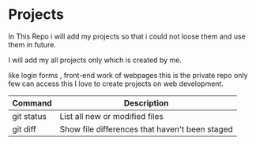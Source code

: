 # Projects
In This Repo i will add my projects so that i could not loose them and use them in future.

I will add my all projects only which is created by me.

like login forms , front-end work of webpages this is the private repo only few can access this
I love to create projects on web development.

| Command | Description |
| --- | --- |
| git status | List all new or modified files |
| git diff | Show file differences that haven't been staged |
